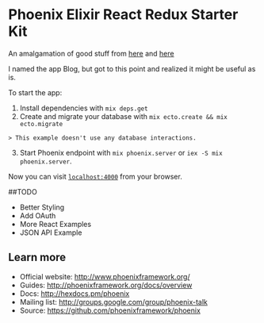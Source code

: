 # Phoenix Elixir React Redux Starter Kit
An amalgamation of good stuff from [here](https://github.com/matthewlehner/phoenix-webpack-example) and [here](https://github.com/davezuko/react-redux-starter-kit)

I named the app Blog, but got to this point and realized it might be useful as is.

To start the app:

  1. Install dependencies with `mix deps.get`
  2. Create and migrate your database with `mix ecto.create && mix ecto.migrate`
  
    > This example doesn't use any database interactions.
  3. Start Phoenix endpoint with `mix phoenix.server` or `iex -S mix phoenix.server`.

Now you can visit [`localhost:4000`](http://localhost:4000) from your browser.

##TODO
  * Better Styling
  * Add OAuth
  * More React Examples
  * JSON API Example

## Learn more

  * Official website: http://www.phoenixframework.org/
  * Guides: http://phoenixframework.org/docs/overview
  * Docs: http://hexdocs.pm/phoenix
  * Mailing list: http://groups.google.com/group/phoenix-talk
  * Source: https://github.com/phoenixframework/phoenix
